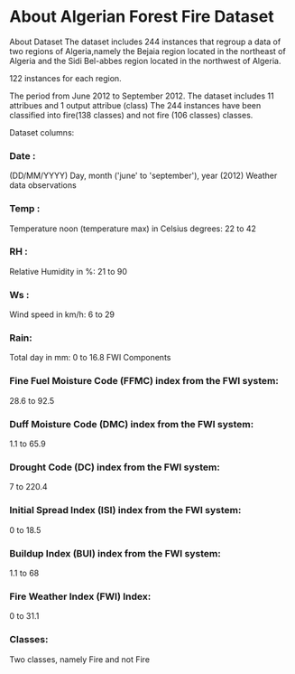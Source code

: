 
# About Algerian Forest Fire Dataset

About Dataset
The dataset includes 244 instances that regroup a data of two regions of Algeria,namely the Bejaia region located in the northeast of Algeria and the Sidi Bel-abbes region located in the northwest of Algeria.

122 instances for each region.

The period from June 2012 to September 2012. The dataset includes 11 attribues and 1 output attribue (class) The 244 instances have been classified into fire(138 classes) and not fire (106 classes) classes.

Dataset columns:

### Date : 
(DD/MM/YYYY) Day, month ('june' to 'september'), year (2012) Weather data observations

### Temp : 
Temperature noon (temperature max) in Celsius degrees: 22 to 42

### RH : 
Relative Humidity in %: 21 to 90

### Ws :
Wind speed in km/h: 6 to 29

### Rain: 
Total day in mm: 0 to 16.8 FWI Components

### Fine Fuel Moisture Code (FFMC) index from the FWI system: 
28.6 to 92.5

### Duff Moisture Code (DMC) index from the FWI system: 
1.1 to 65.9

### Drought Code (DC) index from the FWI system: 
7 to 220.4

### Initial Spread Index (ISI) index from the FWI system: 
0 to 18.5

### Buildup Index (BUI) index from the FWI system: 
1.1 to 68

### Fire Weather Index (FWI) Index: 
0 to 31.1

### Classes: 
Two classes, namely Fire and not Fire
